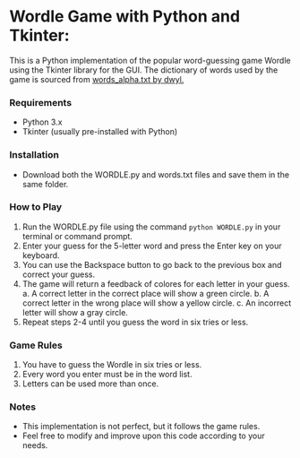 # Wordle Game with Python and Tkinter:
 This is a Python implementation of the popular word-guessing game Wordle using the Tkinter library for the GUI. The dictionary of words used by the game is sourced from [words_alpha.txt by dwyl.](https://raw.githubusercontent.com/dwyl/english-words/master/words_alpha.txt)

### Requirements
 * Python 3.x
 * Tkinter (usually pre-installed with Python)
 
### Installation
 * Download both the WORDLE.py and words.txt files and save them in the same folder.
 
### How to Play
 1. Run the WORDLE.py file using the command ```python WORDLE.py``` in your terminal or command prompt.
 2. Enter your guess for the 5-letter word and press the Enter key on your keyboard.
 3. You can use the Backspace button to go back to the previous box and correct your guess.
 4. The game will return a feedback of colores for each letter in your guess.
     a. A correct letter in the correct place will show a green circle.
     b. A correct letter in the wrong place will show a yellow circle.
     c. An incorrect letter will show a gray circle.
 8. Repeat steps 2-4 until you guess the word in six tries or less.
 
### Game Rules
 1. You have to guess the Wordle in six tries or less.
 2. Every word you enter must be in the word list. 
 3. Letters can be used more than once.
 
### Notes
 * This implementation is not perfect, but it follows the game rules.
 * Feel free to modify and improve upon this code according to your needs.
